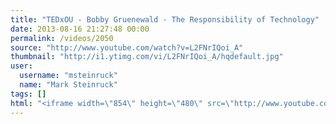 ```yaml
---
title: "TEDxOU - Bobby Gruenewald - The Responsibility of Technology"
date: 2013-08-16 21:27:48 00:00
permalink: /videos/2050
source: "http://www.youtube.com/watch?v=L2FNrIQoi_A"
thumbnail: "http://i1.ytimg.com/vi/L2FNrIQoi_A/hqdefault.jpg"
user:
  username: "msteinruck"
  name: "Mark Steinruck"
tags: []
html: "<iframe width=\"854\" height=\"480\" src=\"http://www.youtube.com/embed/L2FNrIQoi_A?wmode=transparent&feature=oembed\" frameborder=\"0\" allowfullscreen></iframe>"
---
```



